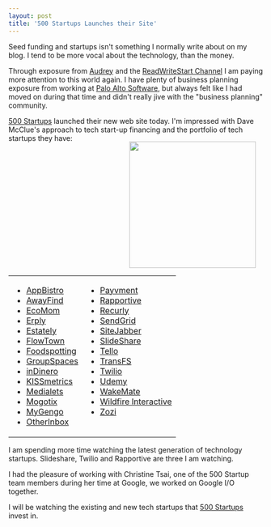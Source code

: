 ```yaml
---
layout: post
title: '500 Startups Launches their Site'
---
```

Seed funding and startups isn't something I normally write about on my blog. I tend to be more vocal about the technology, than the money.<p></p>
Through exposure from <a href="http://www.audreywatters.com" target="_blank">Audrey</a> and the <a href="http://www.readwriteweb.com/start/" target="_blank">ReadWriteStart Channel</a> I am paying more attention to this world again. I have plenty of business planning exposure from working at <a href="http://www.paloalto.com" target="_blank">Palo Alto Software</a>, but always felt like I had moved on during that time and didn't really jive with the "business planning" community.<p></p>
<a href="http://500startups.com/" target="_blank">500 Startups</a> launched their new web site today. I'm impressed with Dave McClue's approach to tech start-up financing and the portfolio of tech startups they have:
<img class="alignnone" style="padding: 15px;" title="500 Startups" src="http://kinlane-productions.s3.amazonaws.com/500-startups.png" alt="" width="250" align="right" />
<table cellspacing="2" cellpadding="2">
<tbody>
<tr>
<td valign="top">
<ul class="mainlist">
	<li><a href="http://appbistro.com/" target="_blank">AppBistro</a></li>
	<li><a href="http://awayfind.com/" target="_blank">AwayFind</a></li>
	<li><a href="http://ecomom.com/" target="_blank">EcoMom</a></li>
	<li><a href="http://erply.com/" target="_blank">Erply</a></li>
	<li><a href="http://estately.com/" target="_blank">Estately</a></li>
	<li><a href="http://www.flowtown.com/" target="_blank">FlowTown</a></li>
	<li><a href="http://foodspotting.com/" target="_blank">Foodspotting</a></li>
	<li><a href="http://groupspaces.com/" target="_blank">GroupSpaces</a></li>
	<li><a href="http://www.indinero.com/" target="_blank">inDinero</a></li>
	<li><a href="https://www.kissmetrics.com/" target="_blank">KISSmetrics</a></li>
	<li><a href="http://medialets.com/" target="_blank">Medialets</a></li>
	<li><a href="http://mogotix.com/" target="_blank">Mogotix</a></li>
	<li><a href="http://mygengo.com/" target="_blank">MyGengo</a></li>
	<li><a href="http://www.otherinbox.com/" target="_blank">OtherInbox</a></li>
</ul>
</td>
<td valign="top">
<ul class="mainlist">
	<li><a href="http://www.payvment.com/" target="_blank">Payvment</a></li>
	<li><a href="http://rapportive.com/" target="_blank">Rapportive</a></li>
	<li><a href="http://recurly.com/" target="_blank">Recurly</a></li>
	<li><a href="http://sendgrid.com/" target="_blank">SendGrid</a></li>
	<li><a href="http://sitejabber.com/" target="_blank">SiteJabber</a></li>
	<li><a href="http://www.slideshare.net/" target="_blank">SlideShare</a></li>
	<li><a href="http://tello.com/" target="_blank">Tello</a></li>
	<li><a href="http://transfs.com/" target="_blank">TransFS</a></li>
	<li><a href="http://twilio.com/" target="_blank">Twilio</a></li>
	<li><a href="http://udemy.com/" target="_blank">Udemy</a></li>
	<li><a href="http://www.wakemate.com/" target="_blank">WakeMate</a></li>
	<li><a href="http://wildfireapp.com/" target="_blank">Wildfire Interactive</a></li>
	<li><a href="http://zozi.com/" target="_blank">Zozi</a></li>
</ul>
</td>
</tr>
</tbody>
</table>
I am spending more time watching the latest generation of technology startups. Slideshare, Twilio and Rapportive are three I am watching.<p></p>
I had the pleasure of working with Christine Tsai, one of the 500 Startup team members during her time at Google, we worked on Google I/O together.<p></p>
I will be watching the existing and new tech startups that <a href="http://500startups.com/" target="_blank">500 Startups</a> invest in.
